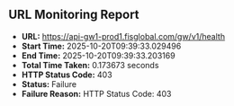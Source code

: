 ## URL Monitoring Report

- **URL:** https://api-gw1-prod1.fisglobal.com/gw/v1/health
- **Start Time:** 2025-10-20T09:39:33.029496
- **End Time:** 2025-10-20T09:39:33.203169
- **Total Time Taken:** 0.173673 seconds
- **HTTP Status Code:** 403
- **Status:** Failure
- **Failure Reason:** HTTP Status Code: 403
